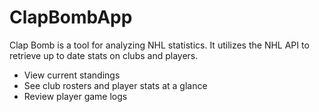 # ClapBombApp

Clap Bomb is a tool for analyzing NHL statistics. It utilizes the NHL API to retrieve up to date stats on clubs and players.

- View current standings
- See club rosters and player stats at a glance
- Review player game logs
